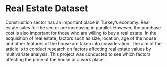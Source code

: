 # Real Estate Dataset

Construction sector has an important place in Turkey’s economy. Real estate sales for the sector are increasing in parallel. However, the purchase cost is also important for those who are willing to buy a real estate. In the acquisition of real estate, factors such as size, location, age of the house and other features of the house are taken into consideration. The aim of the article is to conduct research on factors affecting real estate values by multivariate analysis. This project was conducted to see which factors affecting the price of the house or a work place.
